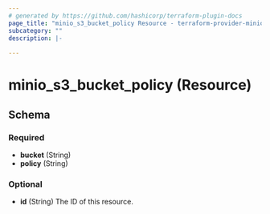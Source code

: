 ```yaml
---
# generated by https://github.com/hashicorp/terraform-plugin-docs
page_title: "minio_s3_bucket_policy Resource - terraform-provider-minio"
subcategory: ""
description: |-
  
---
```


# minio_s3_bucket_policy (Resource)





<!-- schema generated by tfplugindocs -->
## Schema

### Required

- **bucket** (String)
- **policy** (String)

### Optional

- **id** (String) The ID of this resource.


